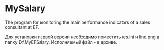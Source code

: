 # MySalary
The program for monitoring the main performance indicators of a sales consultant at EF.

Для установки первой версии необходимо поместить res.ini и line.png в папку D:\MyEFSalary.
Исполняемый файл - в архиве.
